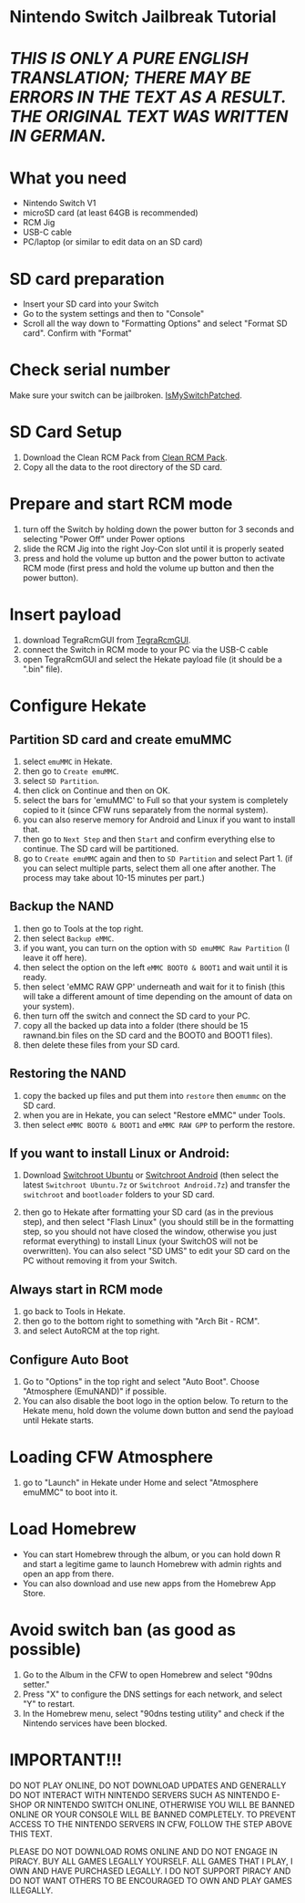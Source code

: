 # Nintendo Switch Jailbreak Tutorial

# *THIS IS ONLY A PURE ENGLISH TRANSLATION; THERE MAY BE ERRORS IN THE TEXT AS A RESULT. THE ORIGINAL TEXT WAS WRITTEN IN GERMAN.*

# What you need

- Nintendo Switch V1
- microSD card (at least 64GB is recommended)
- RCM Jig
- USB-C cable
- PC/laptop (or similar to edit data on an SD card)

# SD card preparation

- Insert your SD card into your Switch
- Go to the system settings and then to "Console"
- Scroll all the way down to "Formatting Options" and select "Format SD card". Confirm with "Format"

# Check serial number

Make sure your switch can be jailbroken. [IsMySwitchPatched](https://ismyswitchpatched.com/).

# SD Card Setup

1. Download the Clean RCM Pack from [Clean RCM Pack](https://github.com/Nico-Shock/Clean-RCM-Pack/releases/).
2. Copy all the data to the root directory of the SD card.

# Prepare and start RCM mode

   1. turn off the Switch by holding down the power button for 3 seconds and selecting "Power Off" under Power options
   2. slide the RCM Jig into the right Joy-Con slot until it is properly seated
   3. press and hold the volume up button and the power button to activate RCM mode (first press and hold the volume up button and then the power button).

# Insert payload

   1. download TegraRcmGUI from [TegraRcmGUI](https://github.com/eliboa/TegraRcmGUI/releases).
   2. connect the Switch in RCM mode to your PC via the USB-C cable
   3. open TegraRcmGUI and select the Hekate payload file (it should be a ".bin" file).

# Configure Hekate

## Partition SD card and create emuMMC

1. select `emuMMC` in Hekate.
2. then go to `Create emuMMC`.
3. select `SD Partition`.
4. then click on Continue and then on OK.
5. select the bars for 'emuMMC' to Full so that your system is completely copied to it (since CFW runs separately from the normal system).
6. you can also reserve memory for Android and Linux if you want to install that.
7. then go to `Next Step` and then `Start` and confirm everything else to continue. The SD card will be partitioned.
8. go to `Create emuMMC` again and then to `SD Partition` and select Part 1. (if you can select multiple parts, select them all one after another. The process may take about 10-15 minutes per part.)

## Backup the NAND

1. then go to Tools at the top right.
2. then select `Backup eMMC`.
3. if you want, you can turn on the option with `SD emuMMC Raw Partition` (I leave it off here).
4. then select the option on the left `eMMC BOOT0 & BOOT1` and wait until it is ready.
5. then select 'eMMC RAW GPP' underneath and wait for it to finish (this will take a different amount of time depending on the amount of data on your system).
6. then turn off the switch and connect the SD card to your PC.
7. copy all the backed up data into a folder (there should be 15 rawnand.bin files on the SD card and the BOOT0 and BOOT1 files).
8. then delete these files from your SD card.

## Restoring the NAND

1. copy the backed up files and put them into `restore` then `emummc` on the SD card.
2. when you are in Hekate, you can select "Restore eMMC" under Tools.
3. then select `eMMC BOOT0 & BOOT1` and `eMMC RAW GPP` to perform the restore.

## If you want to install Linux or Android:
1. Download [Switchroot Ubuntu](https://download.switchroot.org/ubuntu-bionic/) or [Switchroot Android](https://download.switchroot.org/android-11/) (then select the latest `Switchroot Ubuntu.7z` or `Switchroot Android.7z`) and transfer the `switchroot` and `bootloader` folders to your SD card.

2. then go to Hekate after formatting your SD card (as in the previous step), and then select "Flash Linux" (you should still be in the formatting step, so you should not have closed the window, otherwise you just reformat everything) to install Linux (your SwitchOS will not be overwritten).
You can also select "SD UMS" to edit your SD card on the PC without removing it from your Switch.

## Always start in RCM mode

1. go back to Tools in Hekate.
2. then go to the bottom right to something with "Arch Bit - RCM".
3. and select AutoRCM at the top right.

## Configure Auto Boot

1. Go to "Options" in the top right and select "Auto Boot". Choose "Atmosphere (EmuNAND)" if possible.
2. You can also disable the boot logo in the option below. To return to the Hekate menu, hold down the volume down button and send the payload until Hekate starts.

# Loading CFW Atmosphere

1. go to "Launch" in Hekate under Home and select "Atmosphere emuMMC" to boot into it.

# Load Homebrew

   - You can start Homebrew through the album, or you can hold down R and start a legitime game to launch Homebrew with admin rights and open an app from there.
   - You can also download and use new apps from the Homebrew App Store.

# Avoid switch ban (as good as possible)

 1. Go to the Album in the CFW to open Homebrew and select "90dns setter."
2. Press "X" to configure the DNS settings for each network, and select "Y" to restart.
3. In the Homebrew menu, select "90dns testing utility" and check if the Nintendo services have been blocked.

# **IMPORTANT!!!**

DO NOT PLAY ONLINE, DO NOT DOWNLOAD UPDATES AND GENERALLY DO NOT INTERACT WITH NINTENDO SERVERS SUCH AS NINTENDO E-SHOP OR NINTENDO SWITCH ONLINE, OTHERWISE YOU WILL BE BANNED ONLINE OR YOUR CONSOLE WILL BE BANNED COMPLETELY. TO PREVENT ACCESS TO THE NINTENDO SERVERS IN CFW, FOLLOW THE STEP ABOVE THIS TEXT.

PLEASE DO NOT DOWNLOAD ROMS ONLINE AND DO NOT ENGAGE IN PIRACY. BUY ALL GAMES LEGALLY YOURSELF. ALL GAMES THAT I PLAY, I OWN AND HAVE PURCHASED LEGALLY.
I DO NOT SUPPORT PIRACY AND DO NOT WANT OTHERS TO BE ENCOURAGED TO OWN AND PLAY GAMES ILLEGALLY.
